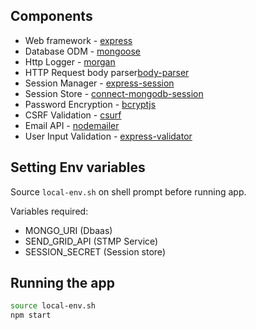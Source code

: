 ## Components

- Web framework - [express](http://expressjs.com/)
- Database ODM - [mongoose](https://mongoosejs.com/)
- Http Logger - [morgan](https://www.npmjs.com/package/morgan)
- HTTP Request body parser[body-parser](https://www.npmjs.com/package/body-parser)
- Session Manager - [express-session](https://www.npmjs.com/package/express-session)
- Session Store - [connect-mongodb-session](https://www.npmjs.com/package/connect-mongodb-session)
- Password Encryption - [bcryptjs](https://www.npmjs.com/package/bcryptjs)
- CSRF Validation - [csurf](https://www.npmjs.com/package/csurf)
- Email API - [nodemailer](https://nodemailer.com/about/)
- User Input Validation - [express-validator](https://express-validator.github.io/docs/)

## Setting Env variables

Source `local-env.sh` on shell prompt before running app.

Variables required:

- MONGO_URI (Dbaas)
- SEND_GRID_API (STMP Service)
- SESSION_SECRET (Session store)

## Running the app

```bash
source local-env.sh
npm start
```
